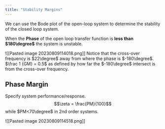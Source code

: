 ```yaml
---
title: "Stability Margins"
---
```

We can use the Bode plot of the open-loop system to determine the stability of the closed loop system.

When the **Phase** of the open loop transfer function is **less than $180\degree$** the system is unstable.

![[Pasted image 20230809114018.png]]
Notice that the cross-over frequency is $22\degree$ away from where the phase is $-180\degree$.
$\frac 1 {GM} = 0.5$ as defined by how far the $-180\degree$ intersect is from the cross-over frequency.

## Phase Margin
Specify system performance/response.
$$\zeta = \frac{PM}{100}$$
while $PM<70\degree$ in 2nd order systems.

![[Pasted image 20230809114518.png]]